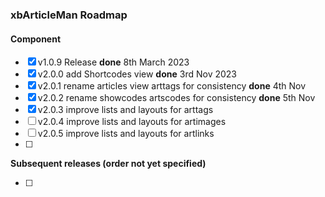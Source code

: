 ### xbArticleMan Roadmap

#### Component

- [x] v1.0.9 Release **done** 8th March 2023
- [x] v2.0.0 add Shortcodes view **done** 3rd Nov 2023
- [x] v2.0.1 rename articles view arttags for consistency **done** 4th Nov
- [x] v2.0.2 rename showcodes artscodes for consistency **done** 5th Nov
- [x] v2.0.3 improve lists and layouts for arttags
- [ ] v2.0.4 improve lists and layouts for artimages
- [ ] v2.0.5 improve lists and layouts for artlinks
- [ ] 

**Subsequent releases (order not yet specified)**

- [ ] 